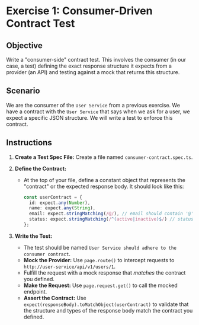 # Exercise 1: Consumer-Driven Contract Test

## Objective

Write a "consumer-side" contract test. This involves the consumer (in our case, a test) defining the exact response structure it expects from a provider (an API) and testing against a mock that returns this structure.

## Scenario

We are the consumer of the `User Service` from a previous exercise. We have a contract with the `User Service` that says when we ask for a user, we expect a specific JSON structure. We will write a test to enforce this contract.

## Instructions

1.  **Create a Test Spec File:** Create a file named `consumer-contract.spec.ts`.

2.  **Define the Contract:**
    -   At the top of your file, define a constant object that represents the "contract" or the expected response body. It should look like this:
        ```typescript
        const userContract = {
          id: expect.any(Number),
          name: expect.any(String),
          email: expect.stringMatching(/@/), // email should contain '@'
          status: expect.stringMatching(/^(active|inactive)$/) // status is 'active' or 'inactive'
        };
        ```

3.  **Write the Test:**
    -   The test should be named `User Service should adhere to the consumer contract`.
    -   **Mock the Provider:** Use `page.route()` to intercept requests to `http://user-service/api/v1/users/1`.
    -   Fulfill the request with a mock response that *matches* the contract you defined.
    -   **Make the Request:** Use `page.request.get()` to call the mocked endpoint.
    -   **Assert the Contract:** Use `expect(responseBody).toMatchObject(userContract)` to validate that the structure and types of the response body match the contract you defined.